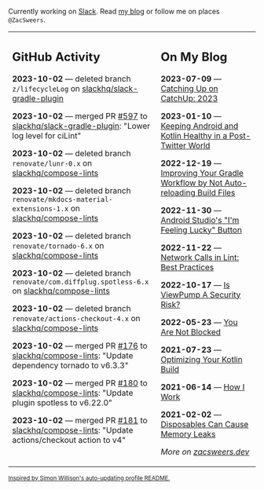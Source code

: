 Currently working on [Slack](https://slack.com/). Read [my blog](https://zacsweers.dev/) or follow me on places `@ZacSweers`.

<table><tr><td valign="top" width="60%">

## GitHub Activity
<!-- githubActivity starts -->
**2023-10-02** — deleted branch `z/lifecycleLog` on [slackhq/slack-gradle-plugin](https://github.com/slackhq/slack-gradle-plugin)

**2023-10-02** — merged PR [#597](https://github.com/slackhq/slack-gradle-plugin/pull/597) to [slackhq/slack-gradle-plugin](https://github.com/slackhq/slack-gradle-plugin): "Lower log level for ciLint"

**2023-10-02** — deleted branch `renovate/lunr-0.x` on [slackhq/compose-lints](https://github.com/slackhq/compose-lints)

**2023-10-02** — deleted branch `renovate/mkdocs-material-extensions-1.x` on [slackhq/compose-lints](https://github.com/slackhq/compose-lints)

**2023-10-02** — deleted branch `renovate/tornado-6.x` on [slackhq/compose-lints](https://github.com/slackhq/compose-lints)

**2023-10-02** — deleted branch `renovate/com.diffplug.spotless-6.x` on [slackhq/compose-lints](https://github.com/slackhq/compose-lints)

**2023-10-02** — deleted branch `renovate/actions-checkout-4.x` on [slackhq/compose-lints](https://github.com/slackhq/compose-lints)

**2023-10-02** — merged PR [#176](https://github.com/slackhq/compose-lints/pull/176) to [slackhq/compose-lints](https://github.com/slackhq/compose-lints): "Update dependency tornado to v6.3.3"

**2023-10-02** — merged PR [#180](https://github.com/slackhq/compose-lints/pull/180) to [slackhq/compose-lints](https://github.com/slackhq/compose-lints): "Update plugin spotless to v6.22.0"

**2023-10-02** — merged PR [#181](https://github.com/slackhq/compose-lints/pull/181) to [slackhq/compose-lints](https://github.com/slackhq/compose-lints): "Update actions/checkout action to v4"
<!-- githubActivity ends -->
</td><td valign="top" width="40%">

## On My Blog
<!-- blog starts -->
**2023-07-09** — [Catching Up on CatchUp: 2023](https://www.zacsweers.dev/catching-up-on-catchup-2023/)

**2023-01-10** — [Keeping Android and Kotlin Healthy in a Post-Twitter World](https://www.zacsweers.dev/keeping-android-healthy/)

**2022-12-19** — [Improving Your Gradle Workflow by Not Auto-reloading Build Files](https://www.zacsweers.dev/improving-your-workflow-by-not-auto-reloading-build-files/)

**2022-11-30** — [Android Studio's "I'm Feeling Lucky" Button](https://www.zacsweers.dev/android-studios-im-feeling-lucky-button/)

**2022-11-22** — [Network Calls in Lint: Best Practices](https://www.zacsweers.dev/network-calls-in-lint-best-practices/)

**2022-10-17** — [Is ViewPump A Security Risk?](https://www.zacsweers.dev/is-viewpump-a-security-risk/)

**2022-05-23** — [You Are Not Blocked](https://www.zacsweers.dev/you-are-not-blocked/)

**2021-07-23** — [Optimizing Your Kotlin Build](https://www.zacsweers.dev/optimizing-your-kotlin-build/)

**2021-06-14** — [How I Work](https://www.zacsweers.dev/how-i-work/)

**2021-02-02** — [Disposables Can Cause Memory Leaks](https://www.zacsweers.dev/disposables-can-cause-memory-leaks/)
<!-- blog ends -->
_More on [zacsweers.dev](https://zacsweers.dev/)_
</td></tr></table>

<sub><a href="https://simonwillison.net/2020/Jul/10/self-updating-profile-readme/">Inspired by Simon Willison's auto-updating profile README.</a></sub>